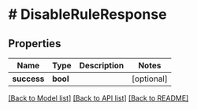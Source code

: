 # # DisableRuleResponse

## Properties

Name | Type | Description | Notes
------------ | ------------- | ------------- | -------------
**success** | **bool** |  | [optional]

[[Back to Model list]](../../README.md#models) [[Back to API list]](../../README.md#endpoints) [[Back to README]](../../README.md)
